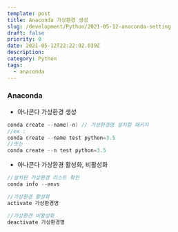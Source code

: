 ```yaml
---
template: post
title: Anaconda 가상환경 생성
slug: /development/Python/2021-05-12-anaconda-setting
draft: false
priority: 0
date: 2021-05-12T22:22:02.039Z
description:
category: Python
tags:
  - anaconda
---
```


### Anaconda

- 아나콘다 가상환경 생성

```c {numberLines}
conda create --name(-n) // 가상환경명 설치할 패키지
//ex :
conda create --name test python=3.5
//또는
conda create --n test python=3.5
```

- 아나콘다 가상환경 활성화, 비활성화

```c {numberLines}
//설치된 가상환경 리스트 확인
conda info --envs

//가상환경 활성화
activate 가상환경명

//가상환견 비활성화
deactivate 가상환경명
```
